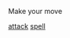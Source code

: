 Make your move

[attack](https://github.com/seanewest/rpg/blob/master/moves/sssa.md)
[spell](undefined/ssss.md)
